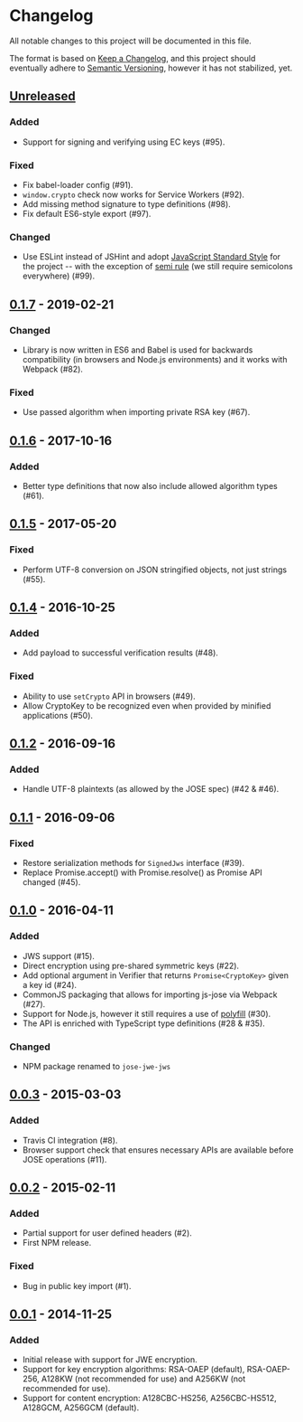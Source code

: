 # Changelog
All notable changes to this project will be documented in this file.

The format is based on [Keep a Changelog](https://keepachangelog.com/en/1.0.0/),
and this project should eventually adhere to [Semantic Versioning](https://semver.org/spec/v2.0.0.html),
however it has not stabilized, yet.

## [Unreleased]
### Added
- Support for signing and verifying using EC keys (#95).


### Fixed
- Fix babel-loader config (#91).
- `window.crypto` check now works for Service Workers (#92).
- Add missing method signature to type definitions (#98).
- Fix default ES6-style export (#97).

### Changed
- Use ESLint instead of JSHint and adopt [JavaScript Standard Style](https://standardjs.com/)
  for the project -- with the exception of [semi rule](https://eslint.org/docs/rules/semi)
  (we still require semicolons everywhere) (#99).


## [0.1.7] - 2019-02-21
### Changed
- Library is now written in ES6 and Babel is used for backwards compatibility (in browsers
  and Node.js environments) and it works with Webpack (#82).

### Fixed
- Use passed algorithm when importing private RSA key (#67).

## [0.1.6] - 2017-10-16
### Added
- Better type definitions that now also include allowed algorithm types (#61).

## [0.1.5] - 2017-05-20
### Fixed
- Perform UTF-8 conversion on JSON stringified objects, not just strings (#55).


## [0.1.4] - 2016-10-25
### Added
- Add payload to successful verification results (#48).

### Fixed
- Ability to use `setCrypto` API in browsers (#49).
- Allow CryptoKey to be recognized even when provided by minified applications (#50).

## [0.1.2] - 2016-09-16
### Added
- Handle UTF-8 plaintexts (as allowed by the JOSE spec) (#42 & #46).


## [0.1.1] - 2016-09-06
### Fixed
- Restore serialization methods for `SignedJws` interface (#39).
- Replace Promise.accept() with Promise.resolve() as Promise API changed (#45).

## [0.1.0] - 2016-04-11
### Added
- JWS support (#15).
- Direct encryption using pre-shared symmetric keys (#22).
- Add optional argument in Verifier that returns `Promise<CryptoKey>` given
  a key id (#24).
- CommonJS packaging that allows for importing js-jose via Webpack (#27).
- Support for Node.js, however it still requires a use of [polyfill](https://github.com/PeculiarVentures/node-webcrypto-ossl) (#30).
- The API is enriched with TypeScript type definitions (#28 & #35).

### Changed
- NPM package renamed to `jose-jwe-jws`

## [0.0.3] - 2015-03-03
### Added
- Travis CI integration (#8).
- Browser support check that ensures necessary APIs are available before
  JOSE operations (#11).

## [0.0.2] - 2015-02-11
### Added
- Partial support for user defined headers (#2).
- First NPM release.

### Fixed
- Bug in public key import (#1).

## [0.0.1] - 2014-11-25
### Added
- Initial release with support for JWE encryption.
- Support for key encryption algorithms: RSA-OAEP (default), RSA-OAEP-256,
  A128KW (not recommended for use) and A256KW (not recommended for use).
- Support for content encryption: A128CBC-HS256, A256CBC-HS512, A128GCM,
  A256GCM (default).

[Unreleased]: https://github.com/square/js-jose/compare/v0.1.7...HEAD
[0.1.7]: https://github.com/square/js-jose/compare/v0.1.6...v0.1.7
[0.1.6]: https://github.com/square/js-jose/compare/v0.1.5...v0.1.6
[0.1.5]: https://github.com/square/js-jose/compare/v0.1.4...v0.1.5
[0.1.4]: https://github.com/square/js-jose/compare/v0.1.2...v0.1.4
[0.1.2]: https://github.com/square/js-jose/compare/v0.1.1...v0.1.2
[0.1.1]: https://github.com/square/js-jose/compare/v0.1.0...v0.1.1
[0.1.0]: https://github.com/square/js-jose/compare/v0.0.3...v0.1.0
[0.0.3]: https://github.com/square/js-jose/compare/v0.0.2...v0.0.3
[0.0.2]: https://github.com/square/js-jose/compare/v0.0.1...v0.0.2
[0.0.1]: https://github.com/square/js-jose/releases/tag/v0.0.1
